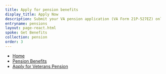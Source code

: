 ```yaml
---
title: Apply for pension benefits
display_title: Apply Now
description: Submit your VA pension application (VA Form 21P-527EZ) online now. Get step-by-step instructions, and consider signing in to save your in-progress application if you need to come back later to finish filling it out.
entryname: pensions
layout: page-react.html
spoke: Get Benefits
collection: pension
order: 3
---
```

<nav aria-label="Breadcrumb" aria-live="polite" class="va-nav-breadcrumbs"
id="va-breadcrumbs">
  <ul class="row va-nav-breadcrumbs-list columns" id="va-breadcrumbs-list">
    <li><a href="/">Home</a></li>
    <li><a href="/pension/">Pension Benefits</a></li>
    <li><a aria-current="page" href="/pension/how-to-apply/">Apply for Veterans Pension</a></li>
  </ul>
</nav>
